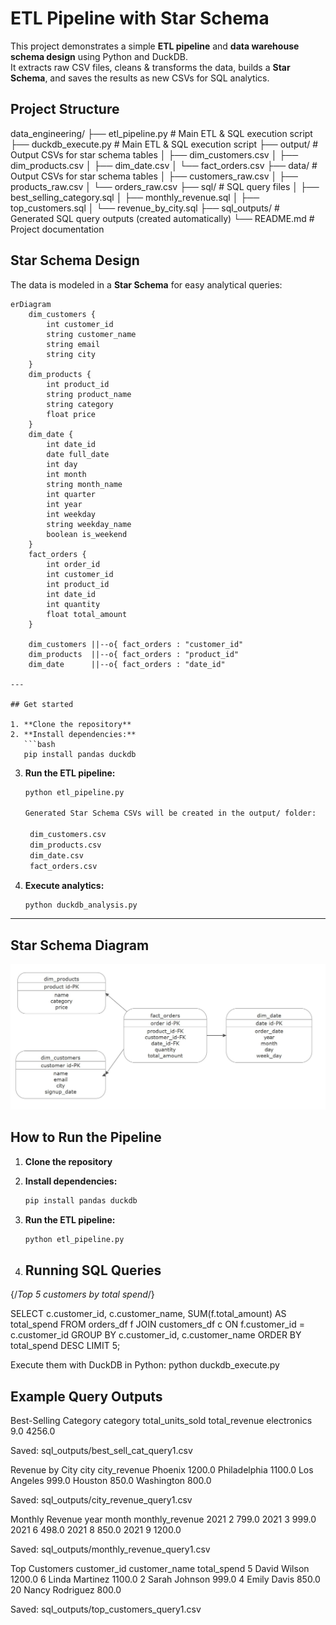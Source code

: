 #  ETL Pipeline with Star Schema 

This project demonstrates a simple **ETL pipeline** and **data warehouse schema design** using Python and DuckDB.  
It extracts raw CSV files, cleans & transforms the data, builds a **Star Schema**, and saves the results as new CSVs for SQL analytics.  

## Project Structure

data_engineering/
├── etl_pipeline.py # Main ETL & SQL execution script
├── duckdb_execute.py # Main ETL & SQL execution script
├── output/ # Output CSVs for star schema tables
│ ├── dim_customers.csv
│ ├── dim_products.csv
│ ├── dim_date.csv
│ └── fact_orders.csv
├── data/ # Output CSVs for star schema tables
│ ├── customers_raw.csv
│ ├── products_raw.csv
│ └── orders_raw.csv
├── sql/ # SQL query files
│ ├── best_selling_category.sql
│ ├── monthly_revenue.sql
│ ├── top_customers.sql
│ └── revenue_by_city.sql
├── sql_outputs/ # Generated SQL query outputs (created automatically)
└── README.md # Project documentation


##  Star Schema Design

The data is modeled in a **Star Schema** for easy analytical queries:

```mermaid
erDiagram
    dim_customers {
        int customer_id
        string customer_name
        string email
        string city
    }
    dim_products {
        int product_id
        string product_name
        string category
        float price
    }
    dim_date {
        int date_id
        date full_date
        int day
        int month
        string month_name
        int quarter
        int year
        int weekday
        string weekday_name
        boolean is_weekend
    }
    fact_orders {
        int order_id
        int customer_id
        int product_id
        int date_id
        int quantity
        float total_amount
    }

    dim_customers ||--o{ fact_orders : "customer_id"
    dim_products  ||--o{ fact_orders : "product_id"
    dim_date      ||--o{ fact_orders : "date_id"

---

## Get started

1. **Clone the repository**
2. **Install dependencies:**
   ```bash
   pip install pandas duckdb
   ```
3. **Run the ETL pipeline:**
   ```bash
   python etl_pipeline.py

   Generated Star Schema CSVs will be created in the output/ folder:

    dim_customers.csv
    dim_products.csv
    dim_date.csv
    fact_orders.csv

   ```
4. **Execute analytics:**
   ```bash
   python duckdb_analysis.py
   ```

---


## Star Schema Diagram

![Star Schema](./Star_schema.jpg)

## How to Run the Pipeline

1. **Clone the repository**
2. **Install dependencies:**
   ```bash
   pip install pandas duckdb
   ```
3. **Run the ETL pipeline:**
   ```bash
   python etl_pipeline.py
   ```


4. ## Running SQL Queries

{/*Top 5 customers by total spend*/}

SELECT 
    c.customer_id,
    c.customer_name,
    SUM(f.total_amount) AS total_spend
FROM orders_df f
JOIN customers_df c ON f.customer_id = c.customer_id
GROUP BY c.customer_id, c.customer_name
ORDER BY total_spend DESC
LIMIT 5;

Execute them with DuckDB in Python:
  python duckdb_execute.py


## Example Query Outputs
Best-Selling Category
category	total_units_sold	total_revenue
electronics	9.0	                4256.0

Saved: sql_outputs/best_sell_cat_query1.csv

Revenue by City
city	        city_revenue
Phoenix	        1200.0
Philadelphia    1100.0
Los Angeles	    999.0
Houston	        850.0
Washington	    800.0

Saved: sql_outputs/city_revenue_query1.csv

Monthly Revenue
year	month	monthly_revenue
2021	2	    799.0
2021	3	    999.0
2021	6	    498.0
2021	8	    850.0
2021	9	    1200.0

Saved: sql_outputs/monthly_revenue_query1.csv

Top Customers
customer_id	customer_name	total_spend
5	        David Wilson	1200.0
6	        Linda Martinez	1100.0
2	        Sarah Johnson	999.0
4	        Emily Davis	    850.0
20	        Nancy Rodriguez	800.0

Saved: sql_outputs/top_customers_query1.csv